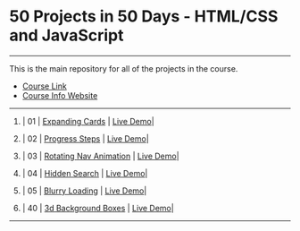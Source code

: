 # 50 Projects in 50 Days - HTML/CSS and JavaScript

---

This is the main repository for all of the projects in the course.

- [Course Link](https://www.udemy.com/course/50-projects-50-days)
- [Course Info Website](https://50projects50days.com)

---

1. | 01 | [Expanding Cards](https://github.com/Dmitriy811/MyProjects/tree/master/1.%20expanding-cards) | [Live Demo](https://dmitriy811.github.io/MyProjects/1.%20expanding-cards/index)|
2. | 02 | [Progress Steps](https://github.com/Dmitriy811/MyProjects/tree/master/2.%20progress-steps) | [Live Demo](https://dmitriy811.github.io/MyProjects/2.%20progress-steps/index)|
3. | 03 | [Rotating Nav Animation](https://github.com/Dmitriy811/MyProjects/tree/master/3.%20rotating-nav-animation) | [Live Demo](https://dmitriy811.github.io/MyProjects/3.%20rotating-nav-animation/index)|
4. | 04 | [Hidden Search](https://github.com/Dmitriy811/MyProjects/tree/master/4.%20hidden-search) | [Live Demo](https://dmitriy811.github.io/MyProjects/4.%20hidden-search/index)|
5. | 05 | [Blurry Loading](https://github.com/Dmitriy811/MyProjects/tree/master/5.%20blurry-loading) | [Live Demo](https://dmitriy811.github.io/MyProjects/5.%20blurry-loading/index)|

6. | 40 | [3d Background Boxes](https://github.com/Dmitriy811/MyProjects/tree/master/40.%203d-boxes-background) | [Live Demo](https://dmitriy811.github.io/MyProjects/40.%203d-boxes-background/index)|

---
